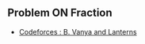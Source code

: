 ## Problem ON Fraction

- [Codeforces : B. Vanya and Lanterns](https://codeforces.com/contest/492/problem/B)
